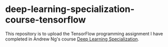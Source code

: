 # deep-learning-specialization-course-tensorflow
This repository is to upload the TensorFlow programming assignment I have completed in Andrew Ng's course [Deep Learning Specialization](https://www.coursera.org/specializations/deep-learning). 



 
